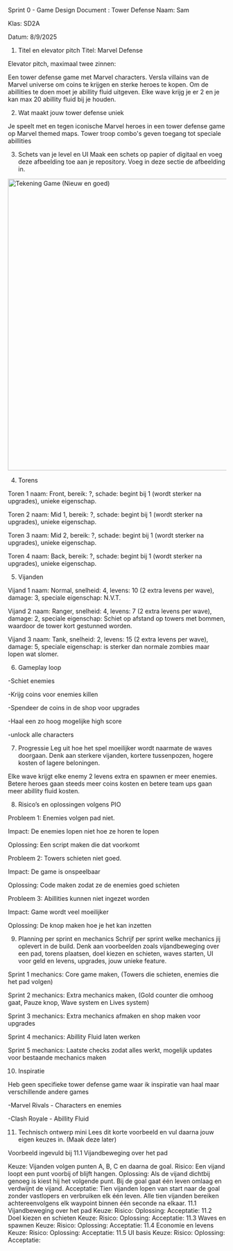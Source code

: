 Sprint 0 - Game Design Document : Tower Defense
Naam: Sam

Klas: SD2A

Datum: 8/9/2025

1. Titel en elevator pitch
Titel: Marvel Defense

Elevator pitch, maximaal twee zinnen: 

Een tower defense game met Marvel characters. Versla villains van de Marvel universe om coins te krijgen en sterke heroes te kopen. Om de abillities te doen moet je abillity fluid uitgeven. Elke wave krijg je er 2 en je kan max 20 abillity fluid bij je houden.

2. Wat maakt jouw tower defense uniek
   
Je speelt met en tegen iconische Marvel heroes in een tower defense game op Marvel themed maps. Tower troop combo's geven toegang tot speciale abillities

3. Schets van je level en UI
Maak een schets op papier of digitaal en voeg deze afbeelding toe aan je repository. Voeg in deze sectie de afbeelding in.
<img width="1162" height="673" alt="Tekening Game (Nieuw en goed)" src="https://github.com/user-attachments/assets/7bb1c1c1-7f41-476e-b502-fdbabb406dbd" />


4. Torens
   
Toren 1 naam: Front, bereik: ?, schade: begint bij 1 (wordt sterker na upgrades), unieke eigenschap.

Toren 2 naam: Mid 1, bereik: ?, schade: begint bij 1 (wordt sterker na upgrades), unieke eigenschap.

Toren 3 naam: Mid 2, bereik: ?, schade: begint bij 1 (wordt sterker na upgrades), unieke eigenschap.

Toren 4 naam: Back, bereik: ?, schade: begint bij 1 (wordt sterker na upgrades), unieke eigenschap.

5. Vijanden
   
Vijand 1 naam: Normal, snelheid: 4, levens: 10 (2 extra levens per wave), damage: 3, speciale eigenschap: N.V.T.

Vijand 2 naam: Ranger, snelheid: 4, levens: 7 (2 extra levens per wave), damage: 2, speciale eigenschap: Schiet op afstand op towers met bommen, waardoor de tower kort gestunned worden.

Vijand 3 naam: Tank, snelheid: 2, levens: 15 (2 extra levens per wave), damage: 5, speciale eigenschap: is sterker dan normale zombies maar lopen wat slomer.

6. Gameplay loop

-Schiet enemies

-Krijg coins voor enemies killen

-Spendeer de coins in de shop voor upgrades

-Haal een zo hoog mogelijke high score

-unlock alle characters

7. Progressie
Leg uit hoe het spel moeilijker wordt naarmate de waves doorgaan. Denk aan sterkere vijanden, kortere tussenpozen, hogere kosten of lagere beloningen.

Elke wave krijgt elke enemy 2 levens extra en spawnen er meer enemies. Betere heroes gaan steeds meer coins kosten en betere team ups gaan meer abillity fluid kosten.

8. Risico’s en oplossingen volgens PIO
    
Probleem 1: Enemies volgen pad niet.

Impact: De enemies lopen niet hoe ze horen te lopen

Oplossing: Een script maken die dat voorkomt

Probleem 2: Towers schieten niet goed.

Impact: De game is onspeelbaar

Oplossing: Code maken zodat ze de enemies goed schieten

Probleem 3: Abillities kunnen niet ingezet worden

Impact: Game wordt veel moeilijker

Oplossing: De knop maken hoe je het kan inzetten

9. Planning per sprint en mechanics
Schrijf per sprint welke mechanics jij oplevert in de build. Denk aan voorbeelden zoals vijandbeweging over een pad, torens plaatsen, doel kiezen en schieten, waves starten, UI voor geld en levens, upgrades, jouw unieke feature.

Sprint 1 mechanics: Core game maken, (Towers die schieten, enemies die het pad volgen)

Sprint 2 mechanics: Extra mechanics maken, (Gold counter die omhoog gaat, Pauze knop, Wave system en Lives system)

Sprint 3 mechanics: Extra mechanics afmaken en shop maken voor upgrades

Sprint 4 mechanics: Abillity Fluid laten werken

Sprint 5 mechanics: Laatste checks zodat alles werkt, mogelijk updates voor bestaande mechanics maken

10. Inspiratie

Heb geen specifieke tower defense game waar ik inspiratie van haal maar verschillende andere games

-Marvel Rivals - Characters en enemies

-Clash Royale - Abillity Fluid

11. Technisch ontwerp mini
Lees dit korte voorbeeld en vul daarna jouw eigen keuzes in.
(Maak deze later)

Voorbeeld ingevuld bij 11.1 Vijandbeweging over het pad

Keuze: Vijanden volgen punten A, B, C en daarna de goal.
Risico: Een vijand loopt een punt voorbij of blijft hangen.
Oplossing: Als de vijand dichtbij genoeg is kiest hij het volgende punt. Bij de goal gaat één leven omlaag en verdwijnt de vijand.
Acceptatie: Tien vijanden lopen van start naar de goal zonder vastlopers en verbruiken elk één leven. Alle tien vijanden bereiken achtereenvolgens elk waypoint binnen één seconde na elkaar.
11.1 Vijandbeweging over het pad
Keuze:
Risico:
Oplossing:
Acceptatie:
11.2 Doel kiezen en schieten
Keuze:
Risico:
Oplossing:
Acceptatie:
11.3 Waves en spawnen
Keuze:
Risico:
Oplossing:
Acceptatie:
11.4 Economie en levens
Keuze:
Risico:
Oplossing:
Acceptatie:
11.5 UI basis
Keuze:
Risico:
Oplossing:
Acceptatie:
